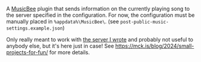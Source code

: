 A [MusicBee](https://www.getmusicbee.com/) plugin that sends information on the currently playing song to the server specified in the configuration.
For now, the configuration must be manually placed in `%appdata%\MusicBee\`. (see `post-public-music-settings.example.json`)

Only really meant to work with [the server I wrote](https://github.com/James-McK/PostPublicMusicReceiver) and probably not useful to anybody else, but it's here just in case! See <https://mck.is/blog/2024/small-projects-for-fun/> for more details.
